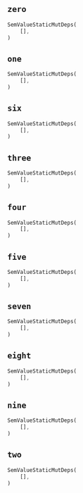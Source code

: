 ## `zero`

```rust
SemValueStaticMutDeps(
    [],
)
```

## `one`

```rust
SemValueStaticMutDeps(
    [],
)
```

## `six`

```rust
SemValueStaticMutDeps(
    [],
)
```

## `three`

```rust
SemValueStaticMutDeps(
    [],
)
```

## `four`

```rust
SemValueStaticMutDeps(
    [],
)
```

## `five`

```rust
SemValueStaticMutDeps(
    [],
)
```

## `seven`

```rust
SemValueStaticMutDeps(
    [],
)
```

## `eight`

```rust
SemValueStaticMutDeps(
    [],
)
```

## `nine`

```rust
SemValueStaticMutDeps(
    [],
)
```

## `two`

```rust
SemValueStaticMutDeps(
    [],
)
```
